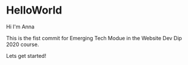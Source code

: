 # HelloWorld

Hi I'm Anna 

This is the fist commit for Emerging Tech Modue in the Website Dev Dip 2020 course.

Lets get started!
